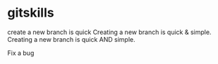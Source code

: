 # gitskills

create a new branch is quick
Creating a new branch is quick & simple.
Creating a new branch is quick AND simple.

Fix a bug